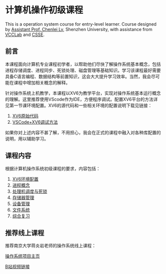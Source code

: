 # 计算机操作初级课程

This is a operation system course for entry-level learner. Course designed by [Assistant Prof. Chenlei Lv](https://aliexken.github.io/),
Shenzhen University, with assistance from [VCCLab](https://vcc.tech/index.html) and [CSSE](https://csse.szu.edu.cn/).

## 前言

本课程面向计算机专业课程初学者，以帮助他们尽快了解操作系统基本概念，包括进程存储调度、进程同步、死锁处理、磁盘管理等基础知识。学习该课程最好需要具备C语言编程、数据结构等前置知识，这会大大提升学习效率。当然，我会尽可能在课程中增加相关概念的解释。

针对操作系统上机教学，本课程以XV6为教学平台，实现对操作系统基本运行概念的理解。这里推荐使用VScode作为IDE，方便程序调试。配置XV6平台的方法详见第一节课环境配置。XV6的源代码和一些相关环境的配置说明下载见链接：

 1. [XV6原始代码](https://github.com/mit-pdos/xv6-riscv.git)
 2. [VSCode+XV6调试方法](https://acmicpc.top/2024/02/08/MIT-6.S081-lab0-%E9%85%8D%E7%8E%AF%E5%A2%83/)

如果你对上述内容不甚了解，不用担心，我会在正式的课程中融入对各种库配置的说明，用以辅助学习。

## 课程内容

根据计算机操作系统初级课程的要求，内容包括：

 1. [XV6环境配置]()
 2. [进程概念]()
 3. [处理机调度与死锁]()
 4. [存储器管理]()
 5. [设备管理]()
 6. [文件系统]()
 7. [综合复习]() 

## 推荐线上课程

推荐南京大学蒋炎岩老师的操作系统线上课程：

[操作系统项目主页](https://jyywiki.cn/OS/2022/index.html)

[B站视频链接](https://space.bilibili.com/202224425/channel/collectiondetail?sid=2237004)
